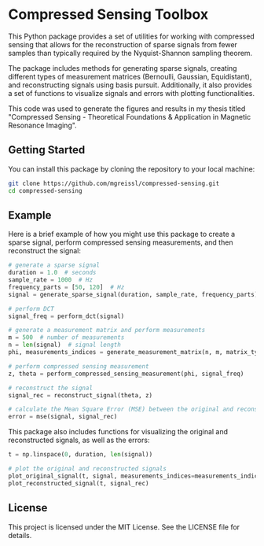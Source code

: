 # Compressed Sensing Toolbox

This Python package provides a set of utilities for working with compressed sensing that allows for the reconstruction of sparse signals from fewer samples than typically required by the Nyquist-Shannon sampling theorem.

The package includes methods for generating sparse signals, creating different types of measurement matrices (Bernoulli, Gaussian, Equidistant), and reconstructing signals using basis pursuit. Additionally, it also provides a set of functions to visualize signals and errors with plotting functionalities.

This code was used to generate the figures and results in my thesis titled "Compressed Sensing - Theoretical Foundations & Application in
Magnetic Resonance Imaging".

## Getting Started

You can install this package by cloning the repository to your local machine:

```bash
git clone https://github.com/mgreissl/compressed-sensing.git
cd compressed-sensing
```

## Example

Here is a brief example of how you might use this package to create a sparse signal, perform compressed sensing measurements, and then reconstruct the signal:

```python
# generate a sparse signal
duration = 1.0  # seconds
sample_rate = 1000  # Hz
frequency_parts = [50, 120]  # Hz
signal = generate_sparse_signal(duration, sample_rate, frequency_parts)

# perform DCT
signal_freq = perform_dct(signal)

# generate a measurement matrix and perform measurements
m = 500  # number of measurements
n = len(signal)  # signal length
phi, measurements_indices = generate_measurement_matrix(n, m, matrix_type='bernoulli')

# perform compressed sensing measurement
z, theta = perform_compressed_sensing_measurement(phi, signal_freq)

# reconstruct the signal
signal_rec = reconstruct_signal(theta, z)

# calculate the Mean Square Error (MSE) between the original and reconstructed signals
error = mse(signal, signal_rec)
```

This package also includes functions for visualizing the original and reconstructed signals, as well as the errors:

```python
t = np.linspace(0, duration, len(signal))

# plot the original and reconstructed signals
plot_original_signal(t, signal, measurements_indices=measurements_indices)
plot_reconstructed_signal(t, signal_rec)
```

## License

This project is licensed under the MIT License. See the LICENSE file for details.
